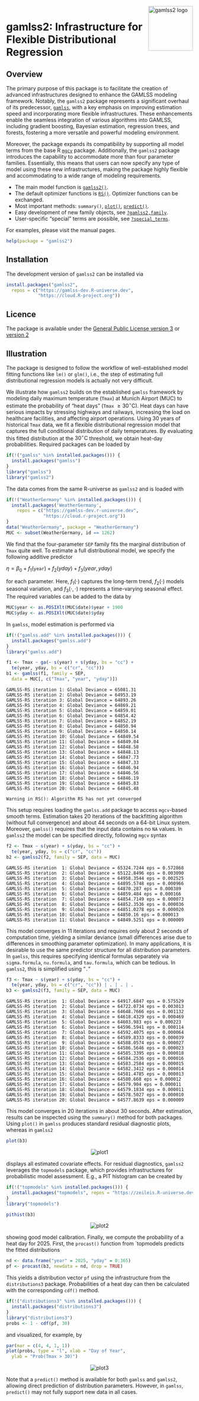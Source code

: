 
<!-- README.md is generated from README.qmd via: quarto render README.qmd --to gfm -->

<img src="https://gamlss-dev.github.io/gamlss2/gamlss2.png" align="right" alt="gamlss2 logo" width="120" />

# gamlss2: Infrastructure for Flexible Distributional Regression

## Overview

The primary purpose of this package is to facilitate the creation of
advanced infrastructures designed to enhance the GAMLSS modeling
framework. Notably, the `gamlss2` package represents a significant
overhaul of its predecessor,
[`gamlss`](https://cran.r-project.org/package=gamlss), with a key
emphasis on improving estimation speed and incorporating more flexible
infrastructures. These enhancements enable the seamless integration of
various algorithms into GAMLSS, including gradient boosting, Bayesian
estimation, regression trees, and forests, fostering a more versatile
and powerful modeling environment.

Moreover, the package expands its compatibility by supporting all model
terms from the base R [`mgcv`](https://cran.r-project.org/package=mgcv)
package. Additionally, the `gamlss2` package introduces the capability
to accommodate more than four parameter families. Essentially, this
means that users can now specify any type of model using these new
infrastructures, making the package highly flexible and accommodating to
a wide range of modeling requirements.

- The main model function is
  [`gamlss2()`](https://gamlss-dev.github.io/gamlss2/man/gamlss2.html).
- The default optimizer functions is
  [`RS()`](https://gamlss-dev.github.io/gamlss2/man/RS_CG.html).
  Optimizer functions can be exchanged.
- Most important methods: `summary()`,
  [`plot()`](https://gamlss-dev.github.io/gamlss2/man/plots.html),
  [`predict()`](https://gamlss-dev.github.io/gamlss2/man/predict.gamlss2.html).
- Easy development of new family objects, see
  [`?gamlss2,family`](https://gamlss-dev.github.io/gamlss2/man/gamlss2.family.html).
- User-specific “special” terms are possible, see
  [`?special_terms`](https://gamlss-dev.github.io/gamlss2/man/special_terms.html).

For examples, please visit the manual pages.

``` r
help(package = "gamlss2")
```

## Installation

The development version of `gamlss2` can be installed via

``` r
install.packages("gamlss2",
  repos = c("https://gamlss-dev.R-universe.dev",
            "https://cloud.R-project.org"))
```

## Licence

The package is available under the [General Public License version
3](https://www.gnu.org/licenses/gpl-3.0.html) or [version
2](https://www.gnu.org/licenses/old-licenses/gpl-2.0.html)

## Illustration

The package is designed to follow the workflow of well-established model
fitting functions like `lm()` or `glm()`, i.e., the step of estimating
full distributional regression models is actually not very difficult.

We illustrate how `gamlss2` builds on the established `gamlss` framework
by modeling daily maximum temperature (`Tmax`) at Munich Airport (MUC)
to estimate the probability of “heat days” (`Tmax`
$\geq 30^\circ\text{C}$). Heat days can have serious impacts by
stressing highways and railways, increasing the load on healthcare
facilities, and affecting airport operations. Using 30 years of
historical `Tmax` data, we fit a flexible distributional regression
model that captures the full conditional distribution of daily
temperatures. By evaluating this fitted distribution at the
$30^\circ\text{C}$ threshold, we obtain heat-day probabilities. Required
packages can be loaded by

``` r
if(!("gamlss" %in% installed.packages())) {
  install.packages("gamlss")
}
library("gamlss")
library("gamlss2")
```

The data comes from the same R-universe as `gamlss2` and is loaded with

``` r
if(!("WeatherGermany" %in% installed.packages())) {
  install.packages('WeatherGermany',
    repos = c("https://gamlss-dev.r-universe.dev",
              "https://cloud.r-project.org"))
}
data("WeatherGermany", package = "WeatherGermany")
MUC <- subset(WeatherGermany, id == 1262)
```

We find that the four-parameter `SEP` family fits the marginal
distribution of `Tmax` quite well. To estimate a full distributional
model, we specify the following additive predictor

$\eta = \beta_0 + f_1(\texttt{year}) + f_2(yday) + f_3(year, yday)$

for each parameter. Here, $f_1( \cdot )$ captures the long-term
trend, $f_2( \cdot )$ models seasonal variation, and
$f_3( \cdot, \cdot )$ represents a time-varying seasonal effect. The
required variables can be added to the data by

``` r
MUC$year <- as.POSIXlt(MUC$date)$year + 1900
MUC$yday <- as.POSIXlt(MUC$date)$yday
```

In `gamlss`, model estimation is performed via

``` r
if(!("gamlss.add" %in% installed.packages())) {
  install.packages("gamlss.add")
}
library("gamlss.add")
```

``` r
f1 <- Tmax ~ ga(~ s(year) + s(yday, bs = "cc") +
  te(year, yday, bs = c("cr", "cc")))
b1 <- gamlss(f1, family = SEP,
  data = MUC[, c("Tmax", "year", "yday")])
```

    GAMLSS-RS iteration 1: Global Deviance = 65081.31 
    GAMLSS-RS iteration 2: Global Deviance = 64953.19 
    GAMLSS-RS iteration 3: Global Deviance = 64893.26 
    GAMLSS-RS iteration 4: Global Deviance = 64869.21 
    GAMLSS-RS iteration 5: Global Deviance = 64859.01 
    GAMLSS-RS iteration 6: Global Deviance = 64854.42 
    GAMLSS-RS iteration 7: Global Deviance = 64852.19 
    GAMLSS-RS iteration 8: Global Deviance = 64850.94 
    GAMLSS-RS iteration 9: Global Deviance = 64850.14 
    GAMLSS-RS iteration 10: Global Deviance = 64849.54 
    GAMLSS-RS iteration 11: Global Deviance = 64849.04 
    GAMLSS-RS iteration 12: Global Deviance = 64848.58 
    GAMLSS-RS iteration 13: Global Deviance = 64848.13 
    GAMLSS-RS iteration 14: Global Deviance = 64847.73 
    GAMLSS-RS iteration 15: Global Deviance = 64847.33 
    GAMLSS-RS iteration 16: Global Deviance = 64846.94 
    GAMLSS-RS iteration 17: Global Deviance = 64846.56 
    GAMLSS-RS iteration 18: Global Deviance = 64846.19 
    GAMLSS-RS iteration 19: Global Deviance = 64845.83 
    GAMLSS-RS iteration 20: Global Deviance = 64845.48 

    Warning in RS(): Algorithm RS has not yet converged

This setup requires loading the `gamlss.add` package to access
`mgcv`-based smooth terms. Estimation takes 20 iterations of the
backfitting algorithm (without full convergence) and about 44 seconds on
a 64-bit Linux system. Moreover, `gamlss()` requires that the input data
contains no `NA` values. In `gamlss2` the model can be specified
directly, following `mgcv` syntax

``` r
f2 <- Tmax ~ s(year) + s(yday, bs = "cc") +
  te(year, yday, bs = c("cr", "cc"))
b2 <- gamlss2(f2, family = SEP, data = MUC)
```

    GAMLSS-RS iteration  1: Global Deviance = 65324.7244 eps = 0.572868     
    GAMLSS-RS iteration  2: Global Deviance = 65122.8496 eps = 0.003090     
    GAMLSS-RS iteration  3: Global Deviance = 64958.3544 eps = 0.002525     
    GAMLSS-RS iteration  4: Global Deviance = 64895.5748 eps = 0.000966     
    GAMLSS-RS iteration  5: Global Deviance = 64870.287 eps = 0.000389     
    GAMLSS-RS iteration  6: Global Deviance = 64859.484 eps = 0.000166     
    GAMLSS-RS iteration  7: Global Deviance = 64854.7149 eps = 0.000073     
    GAMLSS-RS iteration  8: Global Deviance = 64852.3536 eps = 0.000036     
    GAMLSS-RS iteration  9: Global Deviance = 64851.0278 eps = 0.000020     
    GAMLSS-RS iteration 10: Global Deviance = 64850.16 eps = 0.000013     
    GAMLSS-RS iteration 11: Global Deviance = 64849.5251 eps = 0.000009     

This model converges in 11 iterations and requires only about 2 seconds
of computation time, yielding a similar deviance (small differences
arise due to differences in smoothing parameter optimization). In many
applications, it is desirable to use the same predictor structure for
all distribution parameters. In `gamlss`, this requires specifying
identical formulas separately via `sigma.formula`, `nu.formula`, and
`tau.formula`, which can be tedious. In `gamlss2`, this is simplified
using “`.`”

``` r
f3 <- Tmax ~ s(year) + s(yday, bs = "cc") +
  te(year, yday, bs = c("cr", "cc")) | . | . | .
b3 <- gamlss2(f3, family = SEP, data = MUC)
```

    GAMLSS-RS iteration  1: Global Deviance = 64917.6847 eps = 0.575529     
    GAMLSS-RS iteration  2: Global Deviance = 64722.0734 eps = 0.003013     
    GAMLSS-RS iteration  3: Global Deviance = 64648.7666 eps = 0.001132     
    GAMLSS-RS iteration  4: Global Deviance = 64618.4329 eps = 0.000469     
    GAMLSS-RS iteration  5: Global Deviance = 64603.983 eps = 0.000223     
    GAMLSS-RS iteration  6: Global Deviance = 64596.5941 eps = 0.000114     
    GAMLSS-RS iteration  7: Global Deviance = 64592.4075 eps = 0.000064     
    GAMLSS-RS iteration  8: Global Deviance = 64589.8333 eps = 0.000039     
    GAMLSS-RS iteration  9: Global Deviance = 64588.0574 eps = 0.000027     
    GAMLSS-RS iteration 10: Global Deviance = 64586.5646 eps = 0.000023     
    GAMLSS-RS iteration 11: Global Deviance = 64585.3395 eps = 0.000018     
    GAMLSS-RS iteration 12: Global Deviance = 64584.2536 eps = 0.000016     
    GAMLSS-RS iteration 13: Global Deviance = 64583.2584 eps = 0.000015     
    GAMLSS-RS iteration 14: Global Deviance = 64582.3412 eps = 0.000014     
    GAMLSS-RS iteration 15: Global Deviance = 64581.4785 eps = 0.000013     
    GAMLSS-RS iteration 16: Global Deviance = 64580.668 eps = 0.000012     
    GAMLSS-RS iteration 17: Global Deviance = 64579.904 eps = 0.000011     
    GAMLSS-RS iteration 18: Global Deviance = 64579.1834 eps = 0.000011     
    GAMLSS-RS iteration 19: Global Deviance = 64578.5027 eps = 0.000010     
    GAMLSS-RS iteration 20: Global Deviance = 64577.8639 eps = 0.000009     

This model converges in 20 iterations in about 30 seconds. After
estimation, results can be inspected using the `summary()` method for
both packages. Using `plot()` in `gamlss` produces standard residual
diagnostic plots, whereas in `gamlss2`

``` r
plot(b3)
```

<p align="center">
<img src="figures/gamlss2_plot-1.png" alt="plot1">
</p>

displays all estimated covariate effects. For residual diagnostics,
`gamlss2` leverages the `topmodels` package, which provides
infrastructures for probabilistic model assessment. E.g., a PIT
histogram can be created by

``` r
if(!("topmodels" %in% installed.packages())) {
  install.packages("topmodels", repos = "https://zeileis.R-universe.dev")
}
library("topmodels")

pithist(b3)
```

<p align="center">
<img src="figures/pithist-1.png" alt="plot2">
</p>

showing good model calibration. Finally, we compute the probability of a
heat day for 2025. First, the `procast()` function from \`topmodels
predicts the fitted distributions

``` r
nd <- data.frame("year" = 2025, "yday" = 0:365)
pf <- procast(b3, newdata = nd, drop = TRUE)
```

This yields a distribution vector `pf` using the infrastructure from the
`distributions3` package. Probabilities of a heat day can then be
calculated with the corresponding `cdf()` method.

``` r
if(!("distributions3" %in% installed.packages())) {
  install.packages("distributions3")
}
library("distributions3")
probs <- 1 - cdf(pf, 30)
```

and visualized, for example, by

``` r
par(mar = c(4, 4, 1, 1))
plot(probs, type = "l", xlab = "Day of Year",
  ylab = "Prob(Tmax > 30)")
```

<p align="center">
  <img src="figures/probs-1.png" alt="plot3">
</p>

Note that a `predict()` method is available for both `gamlss` and
`gamlss2`, allowing direct prediction of distribution parameters.
However, in `gamlss`, `predict()` may not fully support new data in all
cases.
